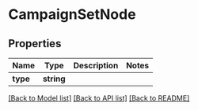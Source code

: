 # CampaignSetNode

## Properties
Name | Type | Description | Notes
------------ | ------------- | ------------- | -------------
**type** | **string** |  | 

[[Back to Model list]](../README.md#documentation-for-models) [[Back to API list]](../README.md#documentation-for-api-endpoints) [[Back to README]](../README.md)


